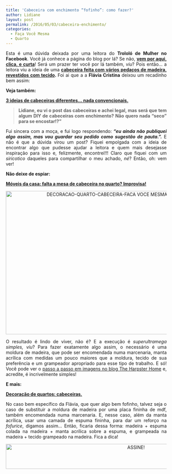 ```yaml
---
title: 'Cabeceira com enchimento “fofinho”: como fazer?'
author: Lidiane
layout: post
permalink: /2016/05/03/cabeceira-enchimento/
categories:
  - Faça Você Mesma
  - Quarto
---
```

<p align="justify">
  Esta é uma dúvida deixada por uma leitora do <strong>Trololó de Mulher no Facebook</strong>. Você já conhece a página do blog por lá? Se não, <strong><a href="https://www.facebook.com/TrololoMulher" target="_blank" rel="noopener noreferrer">vem por aqui, clica, e curta</a></strong>! Será um prazer ter você por lá também, <em>viu</em>? Pois então… a leitora viu a ideia de uma <strong><a href="http://www.decoracaodacasa.com/cabeceira-cama-quarto/" target="_blank" rel="noopener noreferrer">cabeceira feita com vários pedaços de madeira, revestidos com tecido</a>. </strong>Foi ai que a a <strong>Flávia Cristina</strong> deixou um recadinho bem assim:
</p>

<p align="justify">
  <strong>Veja também:</strong>
</p>

<p align="justify">
  <a href="http://www.decoracaodacasa.com/cabeceiras-diferentes/" target="_blank" rel="noopener noreferrer"><strong>3 ideias de cabeceiras diferentes… nada convencionais.</strong></a>
</p>

> <p align="justify">
>   <strong>Lidiane, eu vi o post das cabeceiras e achei legal, mas será que tem algum DIY de cabeceiras com enchimento? Não quero nada &#8220;seco&#8221; para se encostar!?”</strong>
> </p>

<p align="justify">
  Fui sincera com a moça, e fui logo respondendo: <strong><em>“eu ainda não publiquei algo assim, mas vou guardar seu pedido como sugestão de pauta.”.</em></strong> E não é que a dúvida virou um post? Fiquei empolgada com a ideia de encontrar algo que pudesse ajudar a leitora e quem mais desejasse inspiração para isso e, felizmente, encontrei!!! Claro que fiquei com um<em> siricotico</em> daqueles para compartilhar o meu achado, <em>né</em>? Então, oh: vem ver!
</p>

<p align="justify">
  <strong>Não deixe de espiar:</strong>
</p>

<p align="justify">
  <a href="http://www.trololodemulher.com.br/2013/05/08/moveis-quarto/" target="_blank" rel="noopener noreferrer"><strong>Móveis da casa: falta a mesa de cabeceira no quarto? Improvisa!</strong></a>
</p>

<p align="center">
  <a href="http://www.decoracaodacasa.com/blog/wp-content/uploads/2014/10/DECORACAO-QUARTO-CABECEIRA-FACA-VOCE-MESMA.png"><img class="alignnone size-full wp-image-2225" src="http://www.decoracaodacasa.com/blog/wp-content/uploads/2014/10/DECORACAO-QUARTO-CABECEIRA-FACA-VOCE-MESMA.png" alt="DECORACAO-QUARTO-CABECEIRA-FACA VOCE MESMA" width="618" height="447" /></a>
</p>

<p align="justify">
  O resultado é lindo de viver, não é? E a execução é <em>superultramega simples, viu</em>? Para fazer exatamente algo assim, o necessário é uma moldura de madeira, que pode ser encomendada numa marcenaria, manta acrílica com medidas um pouco maiores que a moldura, tecido de sua preferência e um grampeador apropriado para esse tipo de trabalho. E só! Você pode ver o <a href="http://theharpsterhome.wordpress.com/2011/11/17/headboard-it-up/" target="_blank" rel="noopener noreferrer">passo a passo em imagens no blog The Harpster Home</a> e, acredite, é incrivelmente simples!
</p>

<p align="justify">
  <strong>E mais:</strong>
</p>

<p align="justify">
  <a href="http://www.trololodemulher.com.br/2009/04/30/cabeceiras-cama-casal/" target="_blank" rel="noopener noreferrer"><strong>Decoração de quartos: cabeceiras.</strong></a>
</p>

<p align="justify">
  No caso bem específico da Flávia, que quer algo bem fofinho, talvez seja o caso de substituir a moldura de madeira por uma placa fininha de mdf, também encomendada numa marcenaria. E, nesse caso, além da manta acrílica, usar uma camada de espuma fininha, para dar um reforço na <em>fofurice</em>, digamos assim… Então, ficaria dessa forma: madeira + espuma colada na madeira + manta acrílica sobre a espuma, e grampeada na madeira + tecido grampeado na madeira. Fica a dica!
</p>

<p align="center">
  <a href="http://feedburner.google.com/fb/a/mailverify?uri=blogBichaFemea&loc=en_US" target="_blank" rel="noopener noreferrer"><img class="alignnone size-full wp-image-10439" src="https://www.trololodemulher.com.br/2014/09/ASSINE.png" alt="ASSINE!" width="800" height="78" /></a>
</p>

<p align="justify">